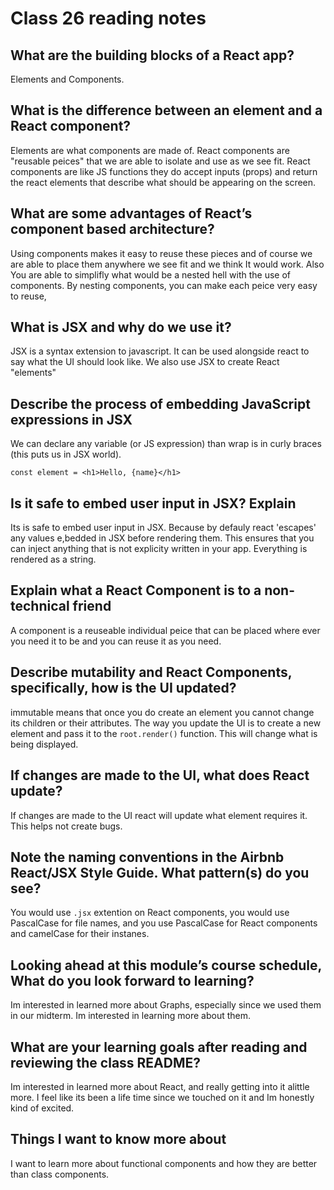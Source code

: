 # Class 26 reading notes

## What are the building blocks of a React app?

Elements and Components.

## What is the difference between an element and a React component?

Elements are what components are made of. React components are "reusable peices" that we are able to isolate and use as we see fit. React components are like JS functions they do accept inputs (props) and return the react elements that describe what should be appearing on the screen.

## What are some advantages of React’s component based architecture?

Using components makes it easy to reuse these pieces and of course we are able to place  them anywhere we see fit and we think It would work. Also You are able to simplifly what would be a nested hell with the use of components. By nesting components, you can make each peice very easy to reuse,

## What is JSX and why do we use it?

JSX is a syntax extension to javascript. It can be used alongside react to say what the UI should look like. We also use JSX to create React "elements"

## Describe the process of embedding JavaScript expressions in JSX

We can declare any variable (or JS expression) than wrap is in curly braces (this puts us in JSX world).

` const element = <h1>Hello, {name}</h1> `

## Is it safe to embed user input in JSX? Explain

Its is safe to embed user input in JSX. Because by defauly react 'escapes' any values e,bedded in JSX before rendering them. This ensures that you can inject anything that is not explicity written in your app. Everything is rendered as a string.

## Explain what a React Component is to a non-technical friend

A component is a reuseable individual peice that can be placed where ever you need it to be and you can reuse it as you need. 

## Describe mutability and React Components, specifically, how is the UI updated?

immutable means that once you do create an element you cannot change its children or their attributes. The way you update the UI is to create a new element and pass it to the `root.render()` function. This will change what is being displayed. 

## If changes are made to the UI, what does React update?

If changes are made to the UI react will update what element requires it. This helps not create bugs. 

## Note the naming conventions in the Airbnb React/JSX Style Guide. What pattern(s) do you see?

You would use `.jsx` extention on React components, you would use PascalCase for file names, and you use PascalCase for React components and camelCase for their instanes.

## Looking ahead at this module’s course schedule, What do you look forward to learning?

Im interested in learned more about Graphs, especially since we used them in our midterm. Im interested in learning more about them. 

## What are your learning goals after reading and reviewing the class README?

Im interested in learned more about React, and really getting into it alittle more. I feel like its been a life time since we touched on it and Im honestly kind of excited.

## Things I want to know more about

I want to learn more about functional components and how they are better than class components. 